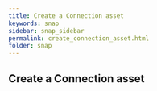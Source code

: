 ```yaml
---
title: Create a Connection asset
keywords: snap
sidebar: snap_sidebar
permalink: create_connection_asset.html
folder: snap
---
```


## Create a Connection asset

